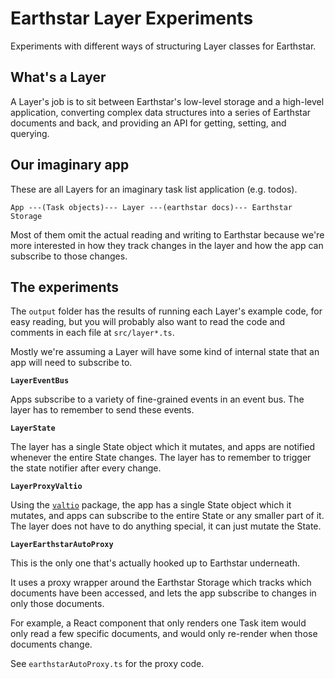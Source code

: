 # Earthstar Layer Experiments

Experiments with different ways of structuring Layer classes for Earthstar.

## What's a Layer

A Layer's job is to sit between Earthstar's low-level storage and a high-level
application, converting complex data structures into a series of Earthstar
documents and back, and providing an API for getting, setting, and querying.

## Our imaginary app

These are all Layers for an imaginary task list application (e.g. todos).

`App ---(Task objects)--- Layer ---(earthstar docs)--- Earthstar Storage`

Most of them omit the actual reading and writing to Earthstar
because we're more interested in how they track changes in the layer
and how the app can subscribe to those changes.

## The experiments

The `output` folder has the results of running each Layer's example code, for
easy reading, but you will probably also want to read the code and comments in
each file at `src/layer*.ts`.

Mostly we're assuming a Layer will have some kind of internal state that an app will need to subscribe to.

**`LayerEventBus`**

Apps subscribe to a variety of fine-grained events in an event bus.  The layer has to remember to send these events.

**`LayerState`**

The layer has a single State object which it mutates, and apps are notified whenever the entire State changes.  The layer has to remember to trigger the state notifier after every change.

**`LayerProxyValtio`**

Using the [`valtio`](https://www.npmjs.com/package/valtio) package, the app has a single State object which it mutates, and apps can subscribe to the entire State or any smaller part of it.  The layer does not have to do anything special, it can just mutate the State.

**`LayerEarthstarAutoProxy`**

This is the only one that's actually hooked up to Earthstar underneath.

It uses a proxy wrapper around the Earthstar Storage which tracks which documents have been accessed, and lets the app subscribe to changes in only those documents.

For example, a React component that only renders one Task item would only read a few specific documents, and would only re-render when those documents change.

See `earthstarAutoProxy.ts` for the proxy code.
